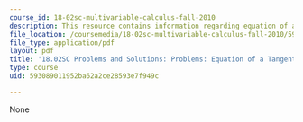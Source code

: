 ```yaml
---
course_id: 18-02sc-multivariable-calculus-fall-2010
description: This resource contains information regarding equation of a tangent plane.
file_location: /coursemedia/18-02sc-multivariable-calculus-fall-2010/593089011952ba62a2ce28593e7f949c_MIT18_02SC_pb_44_comb.pdf
file_type: application/pdf
layout: pdf
title: '18.02SC Problems and Solutions: Problems: Equation of a Tangent Plane'
type: course
uid: 593089011952ba62a2ce28593e7f949c

---
```

None